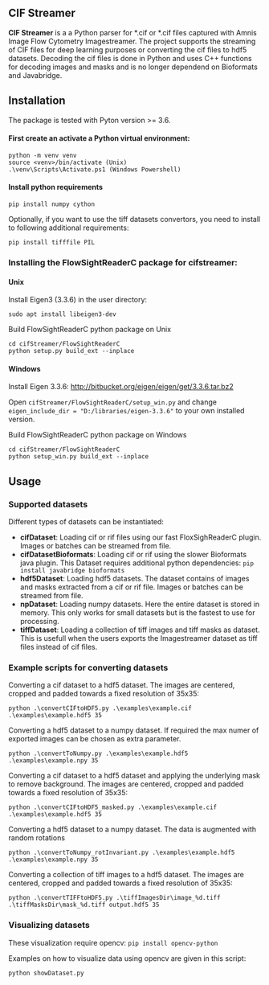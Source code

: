 ## CIF Streamer
**CIF Streamer** is a a Python parser for *.cif or *.cif files captured with Amnis Image Flow Cytometry Imagestreamer.
The project supports the streaming of CIF files for deep learning purposes or converting the cif files to hdf5 datasets.
Decoding the cif files is done in Python and uses C++ functions for decoding images and masks and is no longer dependend on Bioformats and Javabridge.

## Installation
The package is tested with Pyton version >= 3.6.

#### First create an activate a Python virtual environment:
```
python -m venv venv
source <venv>/bin/activate (Unix)
.\venv\Scripts\Activate.ps1 (Windows Powershell)
```
#### Install python requirements
```
pip install numpy cython
```

Optionally, if you want to use the tiff datasets convertors, you need to install to following additional requirements:
```
pip install tifffile PIL
```


### Installing the FlowSightReaderC package for cifstreamer:

#### Unix
Install Eigen3 (3.3.6) in the user directory:
```
sudo apt install libeigen3-dev
```

Build FlowSightReaderC python package on Unix
```
cd cifStreamer/FlowSightReaderC
python setup.py build_ext --inplace
```

#### Windows
Install Eigen 3.3.6: <http://bitbucket.org/eigen/eigen/get/3.3.6.tar.bz2>

Open `cifStreamer/FlowSightReaderC/setup_win.py` and change `eigen_include_dir = "D:/libraries/eigen-3.3.6"` to your own installed version.

Build FlowSightReaderC python package on Windows
```
cd cifStreamer/FlowSightReaderC
python setup_win.py build_ext --inplace
```


## Usage

### Supported datasets
Different types of datasets can be instantiated:
- **cifDataset**: Loading cif or rif files using our fast FloxSighReaderC plugin. Images or batches can be streamed from file.
- **cifDatasetBioformats**: Loading cif or rif using the slower Bioformats java plugin. This Dataset requires additional python dependencies: `pip install javabridge bioformats`
- **hdf5Dataset**: Loading hdf5 datasets. The dataset contains of images and masks extracted from a cif or rif file. Images or batches can be streamed from file.
- **npDataset**: Loading numpy datasets. Here the entire dataset is stored in memory. This only works for small datasets but is the fastest to use for processing.
- **tiffDataset**: Loading a collection of tiff images and tiff masks as dataset. This is usefull when the users exports the Imagestreamer dataset as tiff files instead of cif files.

### Example scripts for converting datasets
Converting a cif dataset to a hdf5 dataset. The images are centered, cropped and padded towards a fixed resolution of 35x35:
```
python .\convertCIFtoHDF5.py .\examples\example.cif .\examples\example.hdf5 35
```

Converting a hdf5 dataset to a numpy dataset. If required the max numer of exported images can be chosen as extra parameter.
```
python .\convertToNumpy.py .\examples\example.hdf5 .\examples\example.npy 35
```

Converting a cif dataset to a hdf5 dataset and applying the underlying mask to remove background. The images are centered, cropped and padded towards a fixed resolution of 35x35:
```
python .\convertCIFtoHDF5_masked.py .\examples\example.cif .\examples\example.hdf5 35
```

Converting a hdf5 dataset to a numpy dataset. The data is augmented with random rotations
```
python .\convertToNumpy_rotInvariant.py .\examples\example.hdf5 .\examples\example.npy 35
```

Converting a collection of tiff images to a hdf5 dataset. The images are centered, cropped and padded towards a fixed resolution of 35x35:
```
python .\convertTIFFtoHDF5.py .\tiffImagesDir\image_%d.tiff .\tiffMasksDir\mask_%d.tiff output.hdf5 35
```

### Visualizing datasets
These visualization require opencv: `pip install opencv-python`

Examples on how to visualize data using opencv are given in this script:
```
python showDataset.py
```
